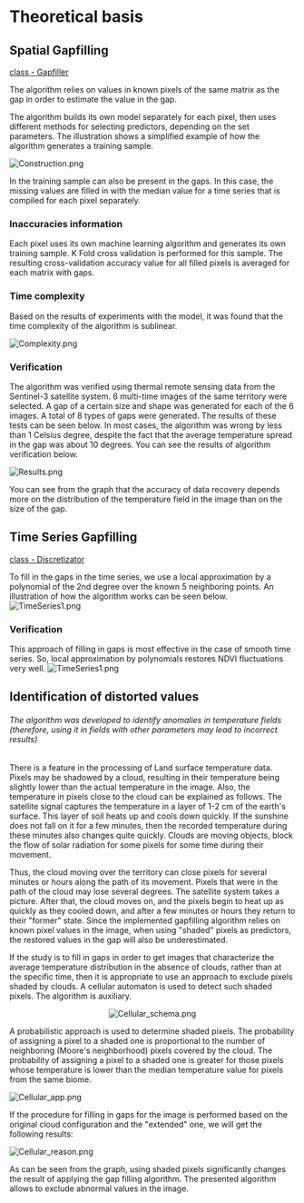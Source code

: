# Theoretical basis

## Spatial Gapfilling
[class - Gapfiller](https://github.com/Dreamlone/SSGP-toolbox/blob/master/SSGPToolbox/Gapfiller.py)

The algorithm relies on values in known pixels of the same matrix as the gap in order to estimate the value in the gap.

The algorithm builds its own model separately for each pixel, then uses different methods for selecting predictors, depending on the set parameters. The illustration shows a simplified example of how the algorithm generates a training sample.

![Construction.png](https://raw.githubusercontent.com/Dreamlone/SSGP-toolbox/master/Supplementary/images/rm_3_Construction.png)

In the training sample can also be present in the gaps. In this case, the missing values are filled in with the median value for a time series that is compiled for each pixel separately.

### Inaccuracies information 

Each pixel uses its own machine learning algorithm and generates its own training sample. K Fold cross validation is performed for this sample. The resulting cross-validation accuracy value for all filled pixels is averaged for each matrix with gaps.

### Time complexity

Based on the results of experiments with the model, it was found that the time complexity of the algorithm is sublinear.

![Complexity.png](https://raw.githubusercontent.com/Dreamlone/SSGP-toolbox/master/Supplementary/images/rm_4_Complexity.png)

### Verification

The algorithm was verified using thermal remote sensing data from the Sentinel-3 satellite system. 6 multi-time images of the same territory were selected. A gap of a certain size and shape was generated for each of the 6 images. A total of 8 types of gaps were generated. The results of these tests can be seen below. In most cases, the algorithm was wrong by less than 1 Celsius degree, despite the fact that the average temperature spread in the gap was about 10 degrees. You can see the results of algorithm verification below.

![Results.png](https://raw.githubusercontent.com/Dreamlone/SSGP-toolbox/master/Supplementary/images/rm_5_Results.png)

You can see from the graph that the accuracy of data recovery depends more on the distribution of the temperature field in the image than on the size of the gap.

## Time Series Gapfilling
[class - Discretizator](https://github.com/Dreamlone/SSGP-toolbox/blob/master/SSGPToolbox/TimeSeries.py)

To fill in the gaps in the time series, we use a local approximation by a polynomial of the 2nd degree over the known 5 neighboring points. An illustration of how the algorithm works can be seen below.
![TimeSeries1.png](https://raw.githubusercontent.com/Dreamlone/SSGP-toolbox/master/Supplementary/images/rm_7_TS.png)

### Verification
This approach of filling in gaps is most effective in the case of smooth time series. So, local approximation by polynomials restores NDVI fluctuations very well.
![TimeSeries1.png](https://raw.githubusercontent.com/Dreamlone/SSGP-toolbox/master/Supplementary/images/rm_8_TS.png)

## Identification of distorted values

###### The algorithm was developed to identify anomalies in temperature fields (therefore, using it in fields with other parameters may lead to incorrect results)

There is a feature in the processing of Land surface temperature data. Pixels may be shadowed by a cloud, resulting in their temperature being slightly lower than the actual temperature in the image. Also, the temperature in pixels close to the cloud can be explained as follows. The satellite signal captures the temperature in a layer of 1-2 cm of the earth's surface. This layer of soil heats up and cools down quickly. If the sunshine does not fall on it for a few minutes, then the recorded temperature during these minutes also changes quite quickly. Clouds are moving objects, block the flow of solar radiation for some pixels for some time during their movement. 

Thus, the cloud moving over the territory can close pixels for several minutes or hours along the path of its movement. Pixels that were in the path of the cloud may lose several degrees. The satellite system takes a picture. After that, the cloud moves on, and the pixels begin to heat up as quickly as they cooled down, and after a few minutes or hours they return to their "former" state. Since the implemented gapfilling algorithm relies on known pixel values in the image, when using "shaded" pixels as predictors, the restored values in the gap will also be underestimated. 

If the study is to fill in gaps in order to get images that characterize the average temperature distribution in the absence of clouds, rather than at the specific time, then it is appropriate to use an approach to exclude pixels shaded by clouds. A cellular automaton is used to detect such shaded pixels. The algorithm is auxiliary.

<div align="center">
    
![Cellular_schema.png](https://raw.githubusercontent.com/Dreamlone/SSGP-toolbox/master/Supplementary/images/rm_9_cellular.png)

</div>


A probabilistic approach is used to determine shaded pixels. The probability of assigning a pixel to a shaded one is proportional to the number of neighboring (Moore's neighborhood) pixels covered by the cloud. The probability of assigning a pixel to a shaded one is greater for those pixels whose temperature is lower than the median temperature value for pixels from the same biome.

![Cellular_app.png](https://raw.githubusercontent.com/Dreamlone/SSGP-toolbox/master/Supplementary/images/rm_10_cellular.png)

If the procedure for filling in gaps for the image is performed based on the original cloud configuration and the "extended" one, we will get the following results:

![Cellular_reason.png](https://raw.githubusercontent.com/Dreamlone/SSGP-toolbox/master/Supplementary/images/rm_11_cellular.png)

As can be seen from the graph, using shaded pixels significantly changes the result of applying the gap filling algorithm. The presented algorithm allows to exclude abnormal values in the image.
